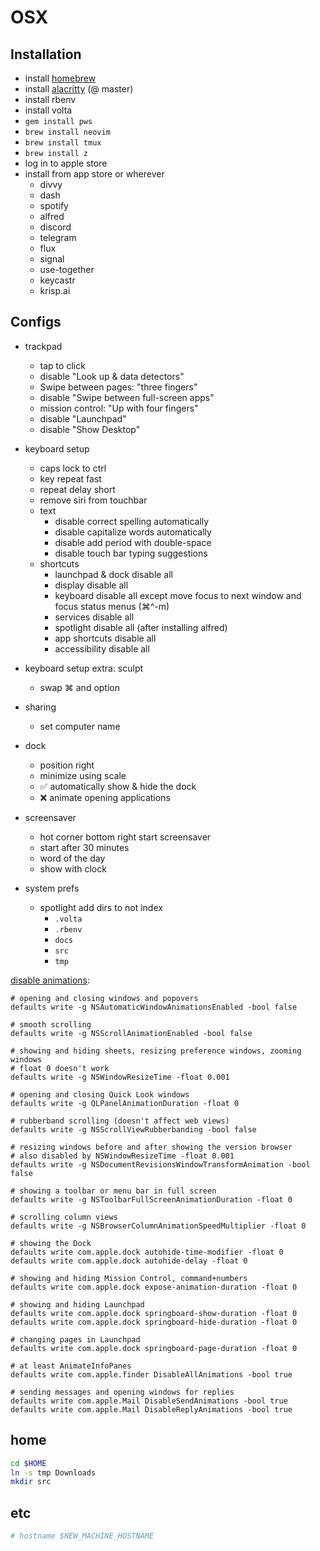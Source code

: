 # OSX

## Installation

- install [homebrew][]
- install [alacritty][] (@ master)
- install rbenv
- install volta
- `gem install pws`
- `brew install neovim`
- `brew install tmux`
- `brew install z`
- log in to apple store
- install from app store or wherever
  - divvy
  - dash
  - spotify
  - alfred
  - discord
  - telegram
  - flux
  - signal
  - use-together
  - keycastr
  - krisp.ai

## Configs

- trackpad
  - tap to click
  - disable "Look up & data detectors"
  - Swipe between pages: "three fingers"
  - disable "Swipe between full-screen apps"
  - mission control: "Up with four fingers"
  - disable "Launchpad"
  - disable "Show Desktop"

- keyboard setup
  - caps lock to ctrl
  - key repeat fast
  - repeat delay short
  - remove siri from touchbar
  - text
    - disable correct spelling automatically
    - disable capitalize words automatically
    - disable add period with double-space
    - disable touch bar typing suggestions
  - shortcuts
    - launchpad & dock disable all
    - display disable all
    - keyboard disable all except move focus to next window and focus status menus (⌘^-m)
    - services disable all
    - spotlight disable all (after installing alfred)
    - app shortcuts disable all
    - accessibility disable all

- keyboard setup extra: sculpt
  - swap ⌘ and option

- sharing
  - set computer name

- dock
  - position right
  - minimize using scale
  - ✅ automatically show & hide the dock
  - ❌ animate opening applications

- screensaver
  - hot corner bottom right start screensaver
  - start after 30 minutes
  - word of the day
  - show with clock

- system prefs
  - spotlight add dirs to not index
    - `.volta`
    - `.rbenv`
    - `docs`
    - `src`
    - `tmp`

[disable animations][]:
```
# opening and closing windows and popovers
defaults write -g NSAutomaticWindowAnimationsEnabled -bool false

# smooth scrolling
defaults write -g NSScrollAnimationEnabled -bool false

# showing and hiding sheets, resizing preference windows, zooming windows
# float 0 doesn't work
defaults write -g NSWindowResizeTime -float 0.001

# opening and closing Quick Look windows
defaults write -g QLPanelAnimationDuration -float 0

# rubberband scrolling (doesn't affect web views)
defaults write -g NSScrollViewRubberbanding -bool false

# resizing windows before and after showing the version browser
# also disabled by NSWindowResizeTime -float 0.001
defaults write -g NSDocumentRevisionsWindowTransformAnimation -bool false

# showing a toolbar or menu bar in full screen
defaults write -g NSToolbarFullScreenAnimationDuration -float 0

# scrolling column views
defaults write -g NSBrowserColumnAnimationSpeedMultiplier -float 0

# showing the Dock
defaults write com.apple.dock autohide-time-modifier -float 0
defaults write com.apple.dock autohide-delay -float 0

# showing and hiding Mission Control, command+numbers
defaults write com.apple.dock expose-animation-duration -float 0

# showing and hiding Launchpad
defaults write com.apple.dock springboard-show-duration -float 0
defaults write com.apple.dock springboard-hide-duration -float 0

# changing pages in Launchpad
defaults write com.apple.dock springboard-page-duration -float 0

# at least AnimateInfoPanes
defaults write com.apple.finder DisableAllAnimations -bool true

# sending messages and opening windows for replies
defaults write com.apple.Mail DisableSendAnimations -bool true
defaults write com.apple.Mail DisableReplyAnimations -bool true
```

## home
```sh
cd $HOME
ln -s tmp Downloads
mkdir src
```

## etc

```sh
# hostname $NEW_MACHINE_HOSTNAME
```

[alacritty]: https://github.com/jwilm/alacritty/blob/master/INSTALL.md
[homebrew]: https://brew.sh/
[disable animations]: https://apple.stackexchange.com/questions/14001/how-to-turn-off-all-animations-on-os-x
